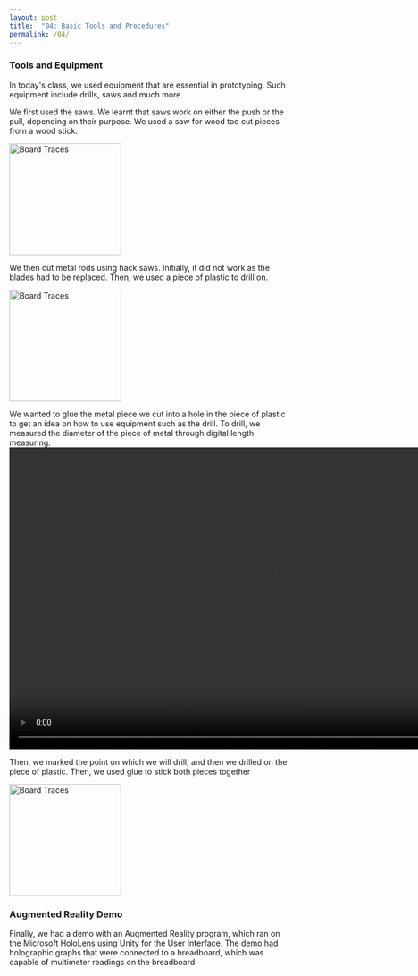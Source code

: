 ```yaml
---
layout: post
title:  "04: Basic Tools and Procedures"
permalink: /04/
---
```


### Tools and Equipment

In today's class, we used equipment that are essential in prototyping. Such equipment include drills, saws and much more.

We first used the saws. We learnt that saws work on either the push or the pull, depending on their purpose. We used a saw for wood too cut pieces from a wood stick.


<img src="a.jpg" alt="Board Traces" style="height: 200px; max-width: 48%">


We then cut metal rods using hack saws. Initially, it did not work as the blades had to be replaced. Then, we used a piece of plastic to drill on.


<img src="b.jpg" alt="Board Traces" style="height: 200px; max-width: 48%">
 

We wanted to glue the metal piece we cut into a hole in the piece of plastic to get an idea on how to use equipment such as the drill. To drill, we measured the diameter of the piece of metal through digital length measuring.
<video width="955" height="541" controls>
 <source src="d.mp4" type="video/mp4">
</video>


Then, we marked the point on which we will drill, and then we drilled on the piece of plastic. Then, we used glue to stick both pieces together


<img src="c.jpg" alt="Board Traces" style="height: 200px; max-width: 48%">


### Augmented Reality Demo

Finally, we had a demo with an Augmented Reality program, which ran on the Microsoft HoloLens using Unity for the User Interface. The demo had holographic graphs that were connected to a breadboard, which was capable of multimeter readings on the breadboard

